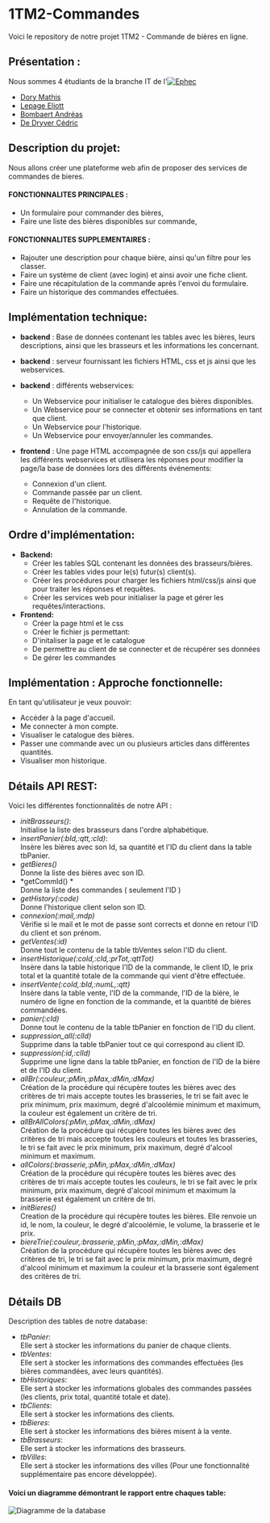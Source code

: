 # 1TM2-Commandes
Voici le repository de notre projet 1TM2 - Commande de bières en ligne.

## Présentation :
Nous sommes 4 étudiants de la branche IT de l'[![Ephec](https://i.imgur.com/rnFtoBv.png)](https://www.ephec.be/)
* [Dory Mathis](https://github.com/Mathis-Dory)
* [Lepage Eliott](https://github.com/Eliott-Lepage)
* [Bombaert Andréas](https://github.com/Andreas-Bombaert)
* [De Dryver Cédric](https://github.com/DeDryverC)

## Description du projet:
Nous allons créer une plateforme web afin de proposer des services de commandes de bieres.

#### **FONCTIONNALITES PRINCIPALES :**
  * Un formulaire pour commander des bières,
  * Faire une liste des bières disponibles sur commande,

#### **FONCTIONNALITES SUPPLEMENTAIRES :**
  * Rajouter une description pour chaque bière, ainsi qu'un filtre pour les classer.
  * Faire un système de client (avec login) et ainsi avoir une fiche client.
  * Faire une récapitulation de la commande après l'envoi du formulaire.
  * Faire un historique des commandes effectuées.

## Implémentation technique:
* **backend** : Base de données contenant les tables avec les bières, leurs descriptions, 
      ainsi que les brasseurs et les informations les concernant.
      
* **backend** : serveur fournissant les fichiers HTML, css et js ainsi que les webservices.

* **backend** : différents webservices:

  * Un Webservice pour initialiser le catalogue des bières disponibles.
  * Un Webservice pour se connecter et obtenir ses informations en tant que client.
  * Un Webservice pour l'historique.
  * Un Webservice pour envoyer/annuler les commandes.
  
* **frontend** : Une page HTML accompagnée de son css/js qui appellera les différents webservices et utilisera les réponses pour modifier la page/la base de données lors des différents événements:
  * Connexion d'un client.
  * Commande passée par un client.
  * Requête de l'historique.
  * Annulation de la commande.

## Ordre d'implémentation:

* **Backend:**
  * Créer les tables SQL contenant les données des brasseurs/bières.
  * Créer les tables vides pour le(s) futur(s) client(s).
  * Créer les procédures pour charger les fichiers html/css/js ainsi que pour traiter les réponses et requêtes.
  * Créer les services web pour initialiser la page et gérer les requêtes/interactions.
* **Frontend:**
  * Créer la page html et le css
  * Créer le fichier js permettant:
  * D'initaliser la page et le catalogue
  * De permettre au client de se connecter et de récupérer ses données
  * De gérer les commandes  
           
## Implémentation : Approche fonctionnelle:
En tant qu'utilisateur je veux pouvoir:
   * Accéder à la page d'accueil.
   * Me connecter à mon compte.
   * Visualiser le catalogue des bières.
   * Passer une commande avec un ou plusieurs articles dans différentes quantités.
   * Visualiser mon historique.
   
   
 ## Détails API REST:
 Voici les différentes fonctionnalités de notre API :
   * *initBrasseurs()*:  
   Initialise la liste des brasseurs dans l'ordre alphabétique.
   * *insertPanier(:bId,:qtt,:cId)*:  
   Insère les bières avec son Id, sa quantité et l'ID du client dans la table tbPanier.
   * *getBieres()*  
   Donne la liste des bières avec son ID.
   * *getCommId() *   
   Donne la liste des commandes ( seulement l'ID )
   * *getHistory(:code)*  
   Donne l'historique client selon son ID.
   * *connexion(:mail,:mdp)*  
   Vérifie si le mail et le mot de passe sont corrects et donne en retour l'ID du client et son prénom.
   * *getVentes(:id)*  
   Donne tout le contenu de la table tbVentes selon l'ID du client.
   * *insertHistorique(:coId,:cId,:prTot,:qttTot)*  
   Insère dans la table historique l'ID de la commande, le client ID, le prix total et la quantité totale de la commande qui vient d'être effectuée.
   * *insertVente(:coId,:bId,:numL,:qtt)*  
   Insère dans la table vente, l'ID de la commande, l'ID de la bière, le numéro de ligne en fonction de la commande, et la quantité de bières commandées.
   * *panier(:cId)*  
   Donne tout le contenu de la table tbPanier en fonction de l'ID du client.
   * *suppression_all(:clId)*  
   Supprime dans la table tbPanier tout ce qui correspond au client ID.
   * *suppression(:id,:clId)*  
   Supprime une ligne dans la table tbPanier, en fonction de l'ID de la bière et de l'ID du client.
   * *allBr(:couleur,:pMin,:pMax,:dMin,:dMax)*  
   Création de la procédure qui récupère toutes les bières avec des critères de tri mais accepte toutes les brasseries, 
le tri se fait avec le prix minimum, prix maximum, degré d'alcoolémie minimum et maximum, la couleur est également un critère de tri.
   * *allBrAllColors(:pMin,:pMax,:dMin,:dMax)*  
   Création de la procédure qui récupère toutes les bières avec des critères de tri mais accepte toutes les couleurs et toutes les brasseries, 
le tri se fait avec le prix minimum, prix maximum, degré d'alcool minimum et maximum.
   * *allColors(:brasserie,:pMin,:pMax,:dMin,:dMax)*  
 Création de la procédure qui récupère toutes les bières avec des critères de tri mais accepte toutes les couleurs, 
le tri se fait avec le prix minimum, prix maximum, degré d'alcool minimum et maximum la brasserie est également un critère de tri.
   * *initBieres()*  
 Creation de la procédure qui récupère toutes les bières. Elle renvoie un id, le nom, la couleur, le degré d'alcoolémie, le volume, la brasserie et le prix.
   * *biereTrie(:couleur,:brasserie,:pMin,:pMax,:dMin,:dMax)*  
 Création de la procédure qui récupère toutes les bières avec des critères de tri, 
le tri se fait avec le prix minimum, prix maximum, degré d'alcool minimum et maximum la couleur et la brasserie sont également des critères de tri.
    
    
## Détails DB
Description des tables de notre database:
* *tbPanier*:  
Elle sert à stocker les informations du panier de chaque clients.
* *tbVentes*:  
Elle sert à stocker les informations des commandes effectuées (les bières commandées, avec leurs quantités).
* *tbHistoriques*:  
Elle sert à stocker les informations globales des commandes passées (les clients, prix total, quantité totale et date).
* *tbClients*:  
Elle sert à stocker les informations des clients.
* *tbBieres*:  
Elle sert à stocker les informations des bières misent à la vente.
* *tbBrasseurs*:  
Elle sert à stocker les informations des brasseurs.
* *tbVilles*:  
Elle sert à stocker les informations des villes (Pour une fonctionnalité supplémentaire pas encore développée).


#### Voici un diagramme démontrant le rapport entre chaques table:
![Diagramme de la database](https://i.imgur.com/m8k606a.png)
